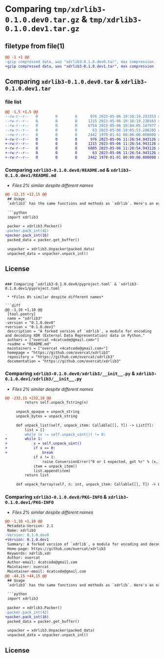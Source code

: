 # Comparing `tmp/xdrlib3-0.1.0.dev0.tar.gz` & `tmp/xdrlib3-0.1.0.dev1.tar.gz`

## filetype from file(1)

```diff
@@ -1 +1 @@
-gzip compressed data, was "xdrlib3-0.1.0.dev0.tar", max compression
+gzip compressed data, was "xdrlib3-0.1.0.dev1.tar", max compression
```

## Comparing `xdrlib3-0.1.0.dev0.tar` & `xdrlib3-0.1.0.dev1.tar`

### file list

```diff
@@ -1,5 +1,5 @@
--rw-r--r--   0        0        0      976 2023-05-06 10:38:19.243353 xdrlib3-0.1.0.dev0/README.md
--rw-r--r--   0        0        0     1215 2023-05-06 10:38:19.230163 xdrlib3-0.1.0.dev0/pyproject.toml
--rw-r--r--   0        0        0     6754 2023-05-06 10:04:05.147977 xdrlib3-0.1.0.dev0/xdrlib3/__init__.py
--rw-r--r--   0        0        0       63 2023-05-06 10:05:53.288203 xdrlib3-0.1.0.dev0/xdrlib3/py.typed
--rw-r--r--   0        0        0     2442 1970-01-01 00:00:00.000000 xdrlib3-0.1.0.dev0/PKG-INFO
+-rw-r--r--   0        0        0      976 2023-05-06 11:26:54.943126 xdrlib3-0.1.0.dev1/README.md
+-rw-r--r--   0        0        0     1215 2023-05-06 11:26:54.943126 xdrlib3-0.1.0.dev1/pyproject.toml
+-rw-r--r--   0        0        0     6805 2023-05-06 11:26:54.943126 xdrlib3-0.1.0.dev1/xdrlib3/__init__.py
+-rw-r--r--   0        0        0       63 2023-05-06 11:26:54.943126 xdrlib3-0.1.0.dev1/xdrlib3/py.typed
+-rw-r--r--   0        0        0     2442 1970-01-01 00:00:00.000000 xdrlib3-0.1.0.dev1/PKG-INFO
```

### Comparing `xdrlib3-0.1.0.dev0/README.md` & `xdrlib3-0.1.0.dev1/README.md`

 * *Files 2% similar despite different names*

```diff
@@ -12,15 +12,15 @@
 ## Usage
 `xdrlib3` has the same functions and methods as `xdrlib`. Here's an example of how to use it:
 
 ```python
 import xdrlib3
 
 packer = xdrlib3.Packer()
-packer.pack_int(42)
+packer.pack_int(16)
 packed_data = packer.get_buffer()
 
 unpacker = xdrlib3.Unpacker(packed_data)
 unpacked_data = unpacker.unpack_int()
 ```
 
 ## License
```

### Comparing `xdrlib3-0.1.0.dev0/pyproject.toml` & `xdrlib3-0.1.0.dev1/pyproject.toml`

 * *Files 8% similar despite different names*

```diff
@@ -1,10 +1,10 @@
 [tool.poetry]
 name = "xdrlib3"
-version = "0.1.0.dev0"
+version = "0.1.0.dev1"
 description = "A forked version of `xdrlib`, a module for encoding and decoding XDR (External Data Representation) data in Python."
 authors = ["overcat <4catcode@gmail.com>"]
 readme = "README.md"
 maintainers = ["overcat <4catcode@gmail.com>"]
 homepage = "https://github.com/overcat/xdrlib3"
 repository = "https://github.com/overcat/xdrlib3"
 documentation = "https://github.com/overcat/xdrlib3"
```

### Comparing `xdrlib3-0.1.0.dev0/xdrlib3/__init__.py` & `xdrlib3-0.1.0.dev1/xdrlib3/__init__.py`

 * *Files 2% similar despite different names*

```diff
@@ -232,15 +232,18 @@
         return self.unpack_fstring(n)
 
     unpack_opaque = unpack_string
     unpack_bytes = unpack_string
 
     def unpack_list(self, unpack_item: Callable[[], T]) -> List[T]:
         list = []
-        while (x := self.unpack_uint()) != 0:
+        while 1:
+            x = self.unpack_uint()
+            if x == 0:
+                break
             if x != 1:
                 raise ConversionError("0 or 1 expected, got %r" % (x,))
             item = unpack_item()
             list.append(item)
         return list
 
     def unpack_farray(self, n: int, unpack_item: Callable[[], T]) -> List[T]:
```

### Comparing `xdrlib3-0.1.0.dev0/PKG-INFO` & `xdrlib3-0.1.0.dev1/PKG-INFO`

 * *Files 2% similar despite different names*

```diff
@@ -1,10 +1,10 @@
 Metadata-Version: 2.1
 Name: xdrlib3
-Version: 0.1.0.dev0
+Version: 0.1.0.dev1
 Summary: A forked version of `xdrlib`, a module for encoding and decoding XDR (External Data Representation) data in Python.
 Home-page: https://github.com/overcat/xdrlib3
 Keywords: xdrlib,xdr
 Author: overcat
 Author-email: 4catcode@gmail.com
 Maintainer: overcat
 Maintainer-email: 4catcode@gmail.com
@@ -44,15 +44,15 @@
 ## Usage
 `xdrlib3` has the same functions and methods as `xdrlib`. Here's an example of how to use it:
 
 ```python
 import xdrlib3
 
 packer = xdrlib3.Packer()
-packer.pack_int(42)
+packer.pack_int(16)
 packed_data = packer.get_buffer()
 
 unpacker = xdrlib3.Unpacker(packed_data)
 unpacked_data = unpacker.unpack_int()
 ```
 
 ## License
```

